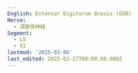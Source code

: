 ```yaml
---
English: Extensor Digitorum Brevis (EDB)
Nerve:
  - 深腓骨神経
Segment:
  - L5
  - S1
lastmod: '2025-03-06'
last_edited: 2025-02-27T00:00:00.000Z
---
```




